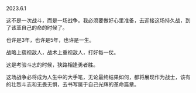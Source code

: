 2023.6.1


这不是一次战斗，而是一场战争。我必须要做好心里准备，去迎接这场持久战，到了该革自己的命的时候了。

也许是3年，也许是5年，也许是一生。

战略上藐视敌人，战术上重视敌人，打好每一仗。

这是考验斗志的时候，狭路相逢勇者胜。

这场战争必将成为人生中的大手笔，无论最终结果如何，都将展现作为战士，该有的壮烈斗志和无畏无惧，去书写属于自己光辉的革命篇章。
